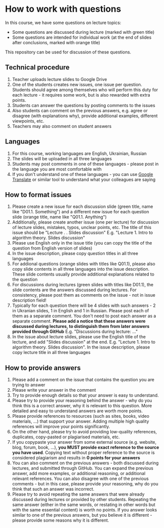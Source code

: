 # How to work with questions
In this course, we have some questions on lecture topics:
* Some questions are discussed during lecture (marked with green title)
* Some questions are intended for individual work (at the end of slides after conclusions, marked with orange title)

This repository can be used for discussion of these questions.

## Technical procedure

1. Teacher uploads lecture slides to Google Drive
1. One of the students creates new issues, one issue per question. Students should agree among themselves who will perform this duty for each lecture - it requires some work, but is also rewarded with extra points.
1. Students can answer the questions by posting comments to the issues
1. Also students can comment on the previous answers, e.g. agree or disagree (with explanations why), provide additional examples, different viewpoints, etc.
1. Teachers may also comment on student answers

## Languages

1. For this course, working languages are English, Ukrainian, Russian
1. The slides will be uploaded in all three languages
1. Students may post comments in one of these languages - please post in the language you are most comfortable with
1. If you don't understand one of these languages - you can use [Google Translate](https://translate.google.com/) or similar tool to understand what your colleagues are saying

## How to format issues

1. Please create a new issue for each discussion slide (green title, name like "D01.1. Something") and a different new issue for each question slide (orange title, name like "Q01.1. Anything")
1. Additionally, please create another issue (one per lecture) for discussion of lecture slides, mistakes, typos, unclear points, etc. The title of this issue should be "Lecture <number>. <lecture-name>. Slides discussion" E.g. "Lecture 1. Intro to algorithm theory. Slides discussion"
1. Please use English only in the issue title (you can copy the title of the question from English version of slides)
1. In the issue description, please copy question titles in all three languages
1. For addional questions (orange slides with titles like Q01.1), please also copy slide contents in all three languages into the issue description. These slide contents usually provide additional explanations related to the question
1. For discussions during lectures (green slides with titles like D01.1), the slide contents are the answers discussed during lectures. For consistency, please post them as comments on the issue - not in issue description field! 
1. Typically for each question there will be 4 slides with such answers - 2 in Ukranian slides, 1 in English and 1 in Russian. Please post each of them as a separate comment. You don't need to post each answer as a separate comment. **Please add a notice that these answers were discussed during lectures, to distinguish them from later answers provided through GitHub** E.g. "Discussions during lecture: ..."
1. In the issue about lecture slides, please use the English title of the lecture, and add "Slides discussion" at the end. E.g. "Lecture 1. Intro to algorithm theory. Slides discussion". In the issue description, please copy lecture title in all three languages


## How to provide answers

1. Please add a comment on the issue that contains the question you are trying to answer
1. Please write your answer in the comment 
1. Try to provide enough details so that your answer is easy to understand.
1. Please try to provide your reasoning behind the answer - why do you think this is a correct answer, why it is relevant to this question. More detailed and easy to understand answers are worth more points.
1. Please provide references to resources (such as sites, books, video materials, ...) that support your answer. Adding multiple high quality references will improve your points significantly. 
1. On the other hand, please try to avoid providing low-quality references, duplicates, copy-pasted or plagiarised materials, etc.
1. If you copypaste your answer from some external source (e.g. website, blog, forum, book, ...), **you MUST provide exact reference to the source you have used**. Copying text without proper reference to the source is considered plagiarism and results in **0 points for your answers**
1. You can also comment on the previous answers - both discussed during lectures, and submitted through GitHub. You can expand the previous answer, add more examples, or additional reasoning, or additional relevant references. You can also disagree with one of the previous comments - but in this case, please provide your reasoning, why do you think that such an answer was incorrect. 
1. Please try to avoid repeating the same answers that were already discussed during lectures or provided by other students. Repeating the same answer (either in the same words, or restating in other words but with the same essential content) is worth no points. If you answer looks similar to one of the previous answers, but you believe it is different - please provide some reasons why it is different.
